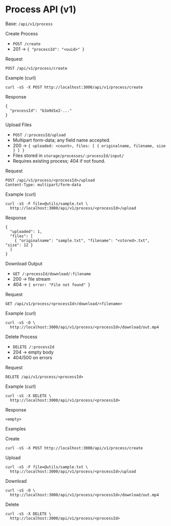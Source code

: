 # Process API (v1)

Base: `/api/v1/process`

Create Process
- `POST /create`
- 201 → `{ "processId": "<uuid>" }`

Request
```
POST /api/v1/process/create
```

Example (curl)
```
curl -sS -X POST http://localhost:3000/api/v1/process/create
```

Response
```
{
  "processId": "b3a9d1e2-..."
}
```

Upload Files
- `POST /:processId/upload`
- Multipart form-data; any field name accepted.
- 200 → `{ uploaded: <count>, files: [ { originalname, filename, size } ] }`
- Files stored in `storage/processes/:processId/input/`
- Requires existing process; 404 if not found.

Request
```
POST /api/v1/process/<processId>/upload
Content-Type: multipart/form-data
```

Example (curl)
```
curl -sS -F file=@utils/sample.txt \
  http://localhost:3000/api/v1/process/<processId>/upload
```

Response
```
{
  "uploaded": 1,
  "files": [
    { "originalname": "sample.txt", "filename": "<stored>.txt", "size": 12 }
  ]
}
```

Download Output
- `GET /:processId/download/:filename`
- 200 → file stream
- 404 → `{ error: "File not found" }`

Request
```
GET /api/v1/process/<processId>/download/<filename>
```

Example (curl)
```
curl -sS -O \
  http://localhost:3000/api/v1/process/<processId>/download/out.mp4
```

Delete Process
- `DELETE /:processId`
- 204 → empty body
- 404/500 on errors

Request
```
DELETE /api/v1/process/<processId>
```

Example (curl)
```
curl -sS -X DELETE \
  http://localhost:3000/api/v1/process/<processId>
```

Response
```
<empty>
```

Examples

Create
```
curl -sS -X POST http://localhost:3000/api/v1/process/create
```

Upload
```
curl -sS -F file=@utils/sample.txt \
  http://localhost:3000/api/v1/process/<processId>/upload
```

Download
```
curl -sS -O \
  http://localhost:3000/api/v1/process/<processId>/download/out.mp4
```

Delete
```
curl -sS -X DELETE \
  http://localhost:3000/api/v1/process/<processId>
```
